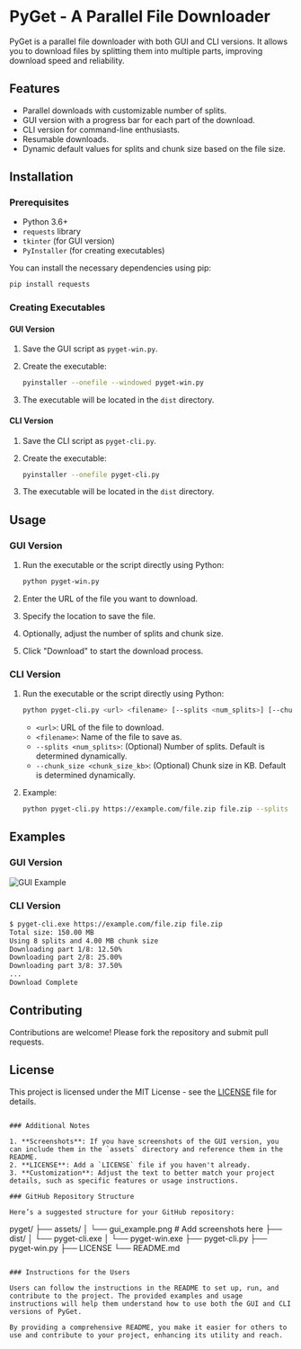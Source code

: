 # PyGet - A Parallel File Downloader

PyGet is a parallel file downloader with both GUI and CLI versions. It allows you to download files by splitting them into multiple parts, improving download speed and reliability.

## Features

- Parallel downloads with customizable number of splits.
- GUI version with a progress bar for each part of the download.
- CLI version for command-line enthusiasts.
- Resumable downloads.
- Dynamic default values for splits and chunk size based on the file size.

## Installation

### Prerequisites

- Python 3.6+
- `requests` library
- `tkinter` (for GUI version)
- `PyInstaller` (for creating executables)

You can install the necessary dependencies using pip:

```bash
pip install requests
```

### Creating Executables

#### GUI Version

1. Save the GUI script as `pyget-win.py`.
2. Create the executable:

    ```bash
    pyinstaller --onefile --windowed pyget-win.py
    ```

3. The executable will be located in the `dist` directory.

#### CLI Version

1. Save the CLI script as `pyget-cli.py`.
2. Create the executable:

    ```bash
    pyinstaller --onefile pyget-cli.py
    ```

3. The executable will be located in the `dist` directory.

## Usage

### GUI Version

1. Run the executable or the script directly using Python:

    ```bash
    python pyget-win.py
    ```

2. Enter the URL of the file you want to download.
3. Specify the location to save the file.
4. Optionally, adjust the number of splits and chunk size.
5. Click "Download" to start the download process.

### CLI Version

1. Run the executable or the script directly using Python:

    ```bash
    python pyget-cli.py <url> <filename> [--splits <num_splits>] [--chunk_size <chunk_size_kb>]
    ```

    - `<url>`: URL of the file to download.
    - `<filename>`: Name of the file to save as.
    - `--splits <num_splits>`: (Optional) Number of splits. Default is determined dynamically.
    - `--chunk_size <chunk_size_kb>`: (Optional) Chunk size in KB. Default is determined dynamically.

2. Example:

    ```bash
    python pyget-cli.py https://example.com/file.zip file.zip --splits 8 --chunk_size 1024
    ```

## Examples

### GUI Version

![GUI Example](./assets/gui_example.png)

### CLI Version

```bash
$ pyget-cli.exe https://example.com/file.zip file.zip
Total size: 150.00 MB
Using 8 splits and 4.00 MB chunk size
Downloading part 1/8: 12.50%
Downloading part 2/8: 25.00%
Downloading part 3/8: 37.50%
...
Download Complete
```

## Contributing

Contributions are welcome! Please fork the repository and submit pull requests.

## License

This project is licensed under the MIT License - see the [LICENSE](LICENSE) file for details.
```

### Additional Notes

1. **Screenshots**: If you have screenshots of the GUI version, you can include them in the `assets` directory and reference them in the README.
2. **LICENSE**: Add a `LICENSE` file if you haven't already.
3. **Customization**: Adjust the text to better match your project details, such as specific features or usage instructions.

### GitHub Repository Structure

Here’s a suggested structure for your GitHub repository:

```
pyget/
├── assets/
│   └── gui_example.png  # Add screenshots here
├── dist/
│   └── pyget-cli.exe
│   └── pyget-win.exe
├── pyget-cli.py
├── pyget-win.py
├── LICENSE
└── README.md
```

### Instructions for the Users

Users can follow the instructions in the README to set up, run, and contribute to the project. The provided examples and usage instructions will help them understand how to use both the GUI and CLI versions of PyGet.

By providing a comprehensive README, you make it easier for others to use and contribute to your project, enhancing its utility and reach.